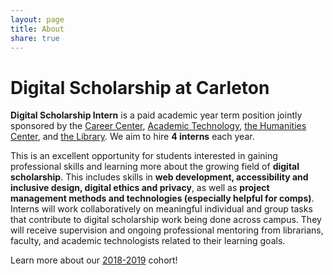 ```yaml
---
layout: page
title: About
share: true
---
```


# Digital Scholarship at Carleton

**Digital Scholarship Intern** is a paid academic year term position jointly sponsored by the [Career Center](https://apps.carleton.edu/career/), [Academic Technology](https://apps.carleton.edu/campus/its/at/), [the Humanities Center](https://apps.carleton.edu/humanities/), and [the Library](https://apps.carleton.edu/campus/library/). We aim to hire **4 interns** each year.

This is an excellent opportunity for students interested in gaining professional skills and learning more about the growing field of **digital scholarship**. This includes skills in **web development, accessibility and inclusive design, digital ethics and privacy**, as well as **project management methods and technologies (especially helpful for comps)**. Interns will work collaboratively on meaningful individual and group tasks that contribute to digital scholarship work being done across campus. They will receive supervision and ongoing professional mentoring from librarians, faculty, and academic technologists related to their learning goals.

Learn more about our [2018-2019](https://christordi.github.io/Digital-Scholarship-Blog/bios/) cohort!

